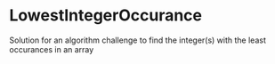# LowestIntegerOccurance
Solution for an algorithm challenge to find the integer(s) with the least occurances in an array
